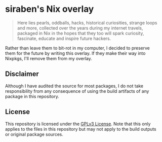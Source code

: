# siraben's Nix overlay

> Here lies pearls, oddballs, hacks, historical curiosities, strange
> loops and more, collected over the years during my internet travels,
> packaged in Nix in the hopes that they too will spark curiosity,
> fascinate, educate and inspire future hackers.

Rather than leave them to bit-rot in my computer, I decided to
preserve them for the future by writing this overlay.  If they make
their way into Nixpkgs, I'll remove them from my overlay.

## Disclaimer
Although I have audited the source for most packages, I do not take
responsibility from any consequence of using the build artifacts of
any package in this repository.

## License
This repository is licensed under the [GPLv3 License](LICENSE).  Note
that this only applies to the files in this repository but may not
apply to the build outputs or original package sources.
